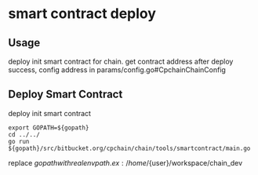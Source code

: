 # smart contract deploy

## Usage
deploy init smart contract for chain.
get contract address after deploy success, config address in params/config.go#CpchainChainConfig


## Deploy Smart Contract

deploy init smart contract

```shell
export GOPATH=${gopath}
cd ../../
go run ${gopath}/src/bitbucket.org/cpchain/chain/tools/smartcontract/main.go
```

replace ${gopath} with real env path. ex:/home/${user}/workspace/chain_dev